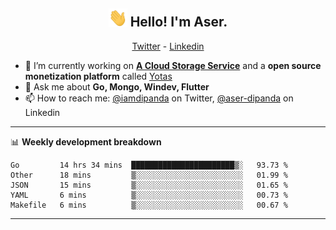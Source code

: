 <h2 align="center"> <img src="https://github.com/gabriel-TheCode/gabriel-TheCode/blob/master/gifs/Hi.gif" width="30px"> Hello! I'm Aser.</h2>
<p align="center">
  <a href="https://twitter.com/iamdipanda">Twitter</a> - 
  <a href="https://www.linkedin.com/in/aser-dipanda/">Linkedin</a>
</p>


- 🔭 I’m currently working on **[A Cloud Storage Service](https://gamesmania.io)** and a **open source monetization platform** called [Yotas](https://github.com/osscameroon/yotas)
- 💬 Ask me about **Go, Mongo, Windev, Flutter**
- 📫 How to reach me: [@iamdipanda](https://twitter.com/iamdipanda) on Twitter, [@aser-dipanda](https://www.linkedin.com/in/aser-dipanda/) on Linkedin

-------

📊 **Weekly development breakdown**

<!--START_SECTION:waka-->
```text
Go         14 hrs 34 mins  ███████████████████████▒░   93.73 % 
Other      18 mins         ▒░░░░░░░░░░░░░░░░░░░░░░░░   01.99 % 
JSON       15 mins         ▒░░░░░░░░░░░░░░░░░░░░░░░░   01.65 % 
YAML       6 mins          ▒░░░░░░░░░░░░░░░░░░░░░░░░   00.73 % 
Makefile   6 mins          ▒░░░░░░░░░░░░░░░░░░░░░░░░   00.67 % 
```
<!--END_SECTION:waka-->

-------
